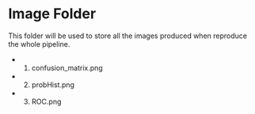 # Image Folder
This folder will be used to store all the images produced when reproduce the whole pipeline.
- 1. confusion_matrix.png
- 2. probHist.png
- 3. ROC.png
